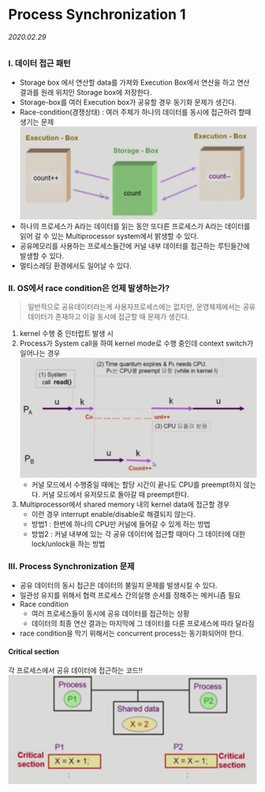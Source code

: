 # Process Synchronization 1

###### 2020.02.29

### I. 데이터 접근 패턴

- Storage box 에서 연산할 data를 가져와 Execution Box에서 연산을 하고 연산 결과를 원래 위치인 Storage box에 저장한다.
- Storage-box를 여러 Execution box가 공유할 경우 동기화 문제가 생긴다.
- Race-condition(경쟁상태) : 여러 주체가 하나의 데이터를 동시에 접근하려 할때 생기는 문제
    ![](assets/race-condition.jpeg)
- 하나의 프로세스가 A라는 데이터를 읽는 동안 또다른 프로세스가 A라는 데이터를 읽어 갈 수 있는 Multiprocessor system에서 밝생할 수 있다.
- 공유메모리를 사용하는 프로세스들간에 커널 내부 데이터를 접근하는 루틴들간에 발생할 수 있다.
- 멀티스레딩 환경에서도 일어날 수 있다.

### II. OS에서 race condition은 언제 발생하는가?
>일반적으로 공유데이터라는게 사용자프로세스에는 없지만, 운영체제에서는 공유데이터가 존재하고 이걸 동시에 접근할 때 문제가 생긴다.
1. kernel 수행 중 인터럽트 발생 시
2. Process가 System call을 하여 kernel mode로 수행 중인데 context switch가 일어나는 경우
![](assets/osrc2.jpeg)
    - 커널 모드에서 수행중일 때에는 할당 시간이 끝나도 CPU를 preempt하지 않는다. 커널 모드에서 유저모드로 돌아갈 때 preempt한다.
3. Multiprocessor에서 shared memory 내의 kernel data에 접근할 경우
    - 이런 경우 interrupt enable/disable로 해결되지 않는다.
    - 방법1 : 한번에 하나의 CPU만 커널에 들어갈 수 있게 하는 방법
    - 방법2 : 커널 내부에 있는 각 공유 데이터에 접근할 때마다 그 데이터에 대한 lock/unlock을 하는 방법

### III. Process Synchronization 문제
- 공유 데이터의 동시 접근은 데이터의 불일치 문제를 발생시킬 수 있다.
- 일관성 유지를 위해서 협력 프로세스 간의실행 순서를 정해주는 메커니즘 필요
- Race condition
  - 여러 프로세스들이 동시에 공유 데이터를 접근하는 상황
  - 데이터의 최종 연산 결과는 마지막에 그 데이터를 다룬 프로세스에 따라 달라짐
- race condition을 막기 위해서는 concurrent process는 동기화되어야 한다.

#### Critical section
각 프로세스에서 공유 데이터에 접근하는 코드!!
![](assets/critical-section.jpeg)